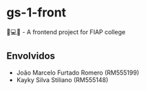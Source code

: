 # gs-1-front
🌊💻📱 - A frontend project for FIAP college


## Envolvidos

<ul>
  <li>João Marcelo Furtado Romero (RM555199)</li>
  <li>Kayky Silva Stiliano (RM555148)</li>
</ul>
